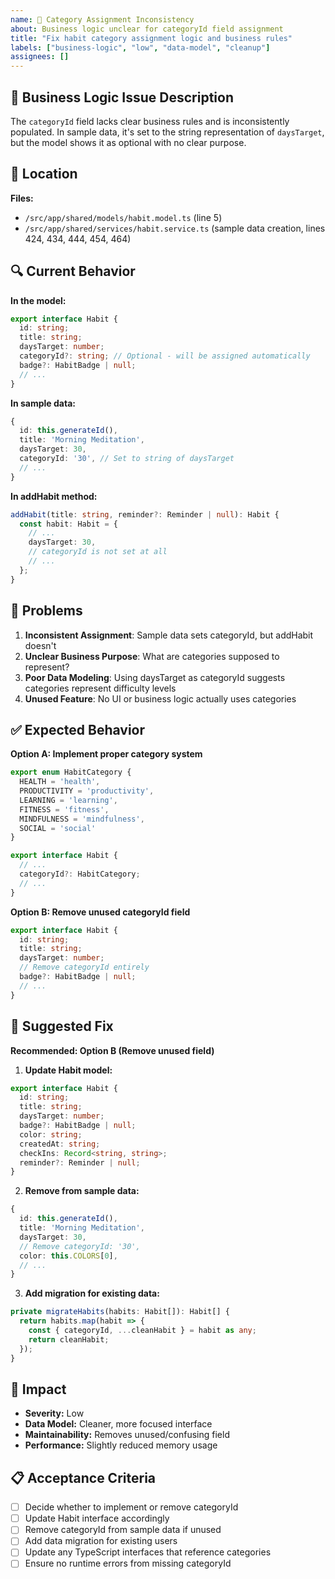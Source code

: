 ```yaml
---
name: 📂 Category Assignment Inconsistency
about: Business logic unclear for categoryId field assignment
title: "Fix habit category assignment logic and business rules"
labels: ["business-logic", "low", "data-model", "cleanup"]
assignees: []
---
```


## 📂 Business Logic Issue Description

The `categoryId` field lacks clear business rules and is inconsistently populated. In sample data, it's set to the string representation of `daysTarget`, but the model shows it as optional with no clear purpose.

## 📍 Location

**Files:**
- `/src/app/shared/models/habit.model.ts` (line 5)
- `/src/app/shared/services/habit.service.ts` (sample data creation, lines 424, 434, 444, 454, 464)

## 🔍 Current Behavior

**In the model:**
```typescript
export interface Habit {
  id: string;
  title: string;
  daysTarget: number;
  categoryId?: string; // Optional - will be assigned automatically
  badge?: HabitBadge | null;
  // ...
}
```

**In sample data:**
```typescript
{
  id: this.generateId(),
  title: 'Morning Meditation',
  daysTarget: 30,
  categoryId: '30', // Set to string of daysTarget
  // ...
}
```

**In addHabit method:**
```typescript
addHabit(title: string, reminder?: Reminder | null): Habit {
  const habit: Habit = {
    // ...
    daysTarget: 30,
    // categoryId is not set at all
    // ...
  };
}
```

## 🚨 Problems

1. **Inconsistent Assignment**: Sample data sets categoryId, but addHabit doesn't
2. **Unclear Business Purpose**: What are categories supposed to represent?
3. **Poor Data Modeling**: Using daysTarget as categoryId suggests categories represent difficulty levels
4. **Unused Feature**: No UI or business logic actually uses categories

## ✅ Expected Behavior

**Option A: Implement proper category system**
```typescript
export enum HabitCategory {
  HEALTH = 'health',
  PRODUCTIVITY = 'productivity',
  LEARNING = 'learning',
  FITNESS = 'fitness',
  MINDFULNESS = 'mindfulness',
  SOCIAL = 'social'
}

export interface Habit {
  // ...
  categoryId?: HabitCategory;
  // ...
}
```

**Option B: Remove unused categoryId field**
```typescript
export interface Habit {
  id: string;
  title: string;
  daysTarget: number;
  // Remove categoryId entirely
  badge?: HabitBadge | null;
  // ...
}
```

## 🔧 Suggested Fix

**Recommended: Option B (Remove unused field)**

1. **Update Habit model:**
```typescript
export interface Habit {
  id: string;
  title: string;
  daysTarget: number;
  badge?: HabitBadge | null;
  color: string;
  createdAt: string;
  checkIns: Record<string, string>;
  reminder?: Reminder | null;
}
```

2. **Remove from sample data:**
```typescript
{
  id: this.generateId(),
  title: 'Morning Meditation',
  daysTarget: 30,
  // Remove categoryId: '30',
  color: this.COLORS[0],
  // ...
}
```

3. **Add migration for existing data:**
```typescript
private migrateHabits(habits: Habit[]): Habit[] {
  return habits.map(habit => {
    const { categoryId, ...cleanHabit } = habit as any;
    return cleanHabit;
  });
}
```

## 🚨 Impact

- **Severity:** Low
- **Data Model:** Cleaner, more focused interface
- **Maintainability:** Removes unused/confusing field
- **Performance:** Slightly reduced memory usage

## 📋 Acceptance Criteria

- [ ] Decide whether to implement or remove categoryId
- [ ] Update Habit interface accordingly
- [ ] Remove categoryId from sample data if unused
- [ ] Add data migration for existing users
- [ ] Update any TypeScript interfaces that reference categories
- [ ] Ensure no runtime errors from missing categoryId